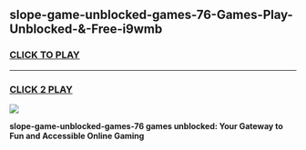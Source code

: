 
## slope-game-unblocked-games-76-Games-Play-Unblocked-&-Free-i9wmb
<h3>
<a href="https://premium76.site?title=slope-game-unblocked-games-76&ref=24A">CLICK TO PLAY</a></h3>
<hr>

<h3>
<a href="https://premium76.site?title=slope-game-unblocked-games-76&ref=24A">CLICK 2 PLAY</a>
  
</h3>

<a href="https://premium76.site?title=slope-game-unblocked-games-76&ref=24A"><img src="https://clearcache.store/games.png"></a>


**slope-game-unblocked-games-76 games unblocked: Your Gateway to Fun and Accessible Online Gaming**
